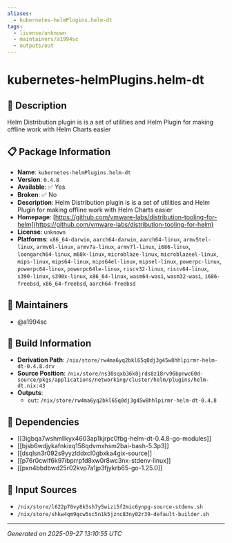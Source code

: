 ```yaml
---
aliases:
  - kubernetes-helmPlugins.helm-dt
tags:
  - license/unknown
  - maintainers/a1994sc
  - outputs/out
---
```


# kubernetes-helmPlugins.helm-dt

## 📝 Description

Helm Distribution plugin is is a set of utilities and Helm Plugin for making offline work with Helm Charts easier

## 📋 Package Information

- **Name**: `kubernetes-helmPlugins.helm-dt`
- **Version**: `0.4.8`
- **Available**: ✅ Yes
- **Broken**: ✅ No
- **Description**: Helm Distribution plugin is is a set of utilities and Helm Plugin for making offline work with Helm Charts easier
- **Homepage**: [https://github.com/vmware-labs/distribution-tooling-for-helm](https://github.com/vmware-labs/distribution-tooling-for-helm)
- **License**: `unknown`
- **Platforms**: `x86_64-darwin`, `aarch64-darwin`, `aarch64-linux`, `armv5tel-linux`, `armv6l-linux`, `armv7a-linux`, `armv7l-linux`, `i686-linux`, `loongarch64-linux`, `m68k-linux`, `microblaze-linux`, `microblazeel-linux`, `mips-linux`, `mips64-linux`, `mips64el-linux`, `mipsel-linux`, `powerpc-linux`, `powerpc64-linux`, `powerpc64le-linux`, `riscv32-linux`, `riscv64-linux`, `s390-linux`, `s390x-linux`, `x86_64-linux`, `wasm64-wasi`, `wasm32-wasi`, `i686-freebsd`, `x86_64-freebsd`, `aarch64-freebsd`
## 👥 Maintainers

- @a1994sc


## 🔧 Build Information

- **Derivation Path**: `/nix/store/rw4ma6yq2bkl65q0dj3g45w8hhlpirmr-helm-dt-0.4.8.drv`
- **Source Position**: `/nix/store/ns30sqxb36k8jrds8z18rv96bpnwc60d-source/pkgs/applications/networking/cluster/helm/plugins/helm-dt.nix:43`
- **Outputs**:
  - `out`:  `/nix/store/rw4ma6yq2bkl65q0dj3g45w8hhlpirmr-helm-dt-0.4.8`

## 🔗 Dependencies

- [[3igbqa7wshmllkyx4603ap1kjrpc0fbg-helm-dt-0.4.8-go-modules]]
- [[bjsb6wdjykafnkixq156qdvmxhsm2bai-bash-5.3p3]]
- [[dsqlsn3r092s9yyzlddxcl0gbxka4gix-source]]
- [[p76r0cwlf6k97ibprrpfd8xw0r8wc3nx-stdenv-linux]]
- [[pxn4bbdbwd25r02kvp7a1jp3fjykrb65-go-1.25.0]]

## 📁 Input Sources

- `/nix/store/l622p70vy8k5sh7y5wizi5f2mic6ynpg-source-stdenv.sh`
- `/nix/store/shkw4qm9qcw5sc5n1k5jznc83ny02r39-default-builder.sh`

---
*Generated on 2025-09-27 13:10:55 UTC*
